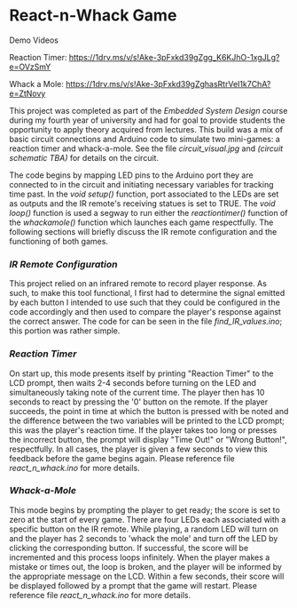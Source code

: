 # React-n-Whack Game
Demo Videos

Reaction Timer: https://1drv.ms/v/s!Ake-3pFxkd39gZgg_K6KJhO-1xgJLg?e=OVzSmY

Whack a Mole: https://1drv.ms/v/s!Ake-3pFxkd39gZghasRtrVeI1k7ChA?e=ZtNovy 

This project was completed as part of the _Embedded System Design_ course during my fourth year of university and had for goal to provide students the opportunity to apply theory acquired from lectures. This build was a mix of basic circuit connections and Arduino code to simulate two mini-games: a reaction timer and whack-a-mole. See the file _circuit_visual.jpg_ and _(circuit schematic TBA)_ for details on the circuit.

The code begins by mapping LED pins to the Arduino port they are connected to in the circuit and initiating necessary variables for tracking time past. In the _void setup()_ function, port associated to the LEDs are set as outputs and the IR remote's receiving statues is set to TRUE. The _void loop()_ function is used a segway to run either the _reactiontimer()_ function of the _whackamole()_ function which launches each game respectfully. The following sections will briefly discuss the IR remote configuration and the functioning of both games.

### _IR Remote Configuration_
This project relied on an infrared remote to record player response. As such, to make this tool functional, I first had to determine the signal emitted by each button I intended to use such that they could be configured in the code accordingly and then used to compare the player's response against the correct answer. The code for can be seen in the file _find_IR_values.ino_; this portion was rather simple.

### _Reaction Timer_
On start up, this mode presents itself by printing "Reaction Timer" to the LCD prompt, then waits 2-4 seconds before turning on the LED and simultaneously taking note of the current time. The player then has 10 seconds to react by pressing the '0' button on the remote. If the player succeeds, the point in time at which the button is pressed with be noted and the difference between the two variables will be printed to the LCD prompt; this was the player's reaction time. If the player takes too long or presses the incorrect button, the prompt will display "Time Out!" or "Wrong Button!", respectfully. In all cases, the player is given a few seconds to view this feedback before the game begins again.
Please reference file _react_n_whack.ino_ for more details.

### _Whack-a-Mole_
This mode begins by prompting the player to get ready; the score is set to zero at the start of every game. There are four LEDs each associated with a specific button on the IR remote. While playing, a random LED will turn on and the player has 2 seconds to 'whack the mole' and turn off the LED by clicking the corresponding button. If successful, the score will be incremented and this process loops infinitely. When the player makes a mistake or times out, the loop is broken, and the player will be informed by the appropriate message on the LCD. Within a few seconds, their score will be displayed followed by a prompt that the game will restart.
Please reference file _react_n_whack.ino_ for more details.

